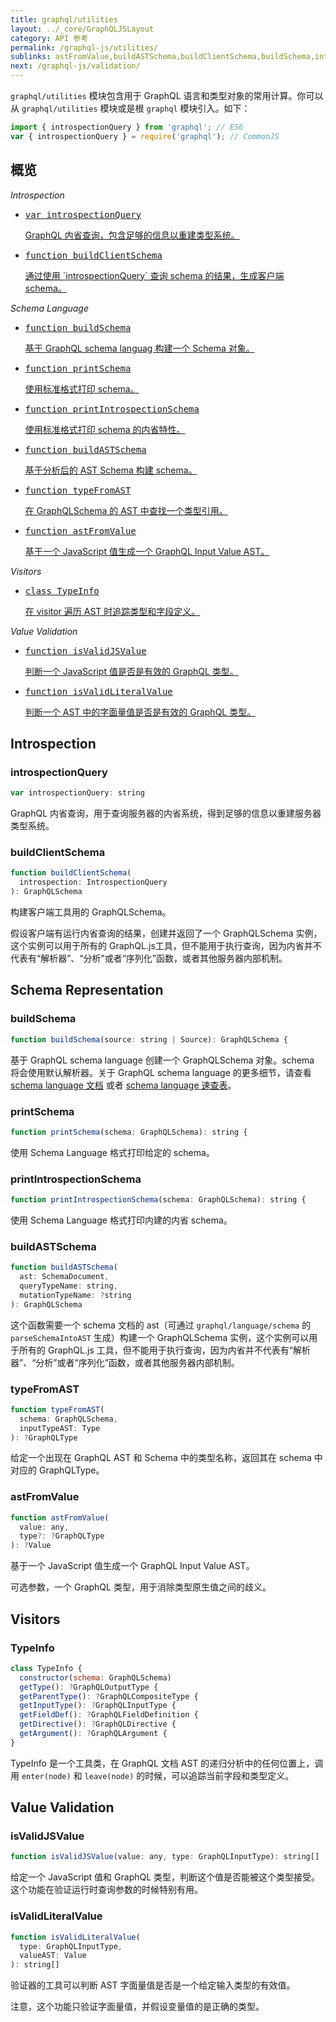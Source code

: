 ```yaml
---
title: graphql/utilities
layout: ../_core/GraphQLJSLayout
category: API 参考
permalink: /graphql-js/utilities/
sublinks: astFromValue,buildASTSchema,buildClientSchema,buildSchema,introspectionQuery,isValidJSValue,isValidLiteralValue,printIntrospectionSchema,printSchema,typeFromAST,TypeInfo
next: /graphql-js/validation/
---
```


`graphql/utilities` 模块包含用于 GraphQL 语言和类型对象的常用计算。你可以从 `graphql/utilities` 模块或是根 `graphql` 模块引入。如下：

```js
import { introspectionQuery } from 'graphql'; // ES6
var { introspectionQuery } = require('graphql'); // CommonJS
```

## 概览

*Introspection*

<ul class="apiIndex">
  <li>
    <a href="#introspectionquery">
      <pre>var introspectionQuery</pre>
      GraphQL 内省查询，包含足够的信息以重建类型系统。
    </a>
  </li>
  <li>
    <a href="#buildclientschema">
      <pre>function buildClientSchema</pre>
      通过使用 `introspectionQuery` 查询 schema 的结果，生成客户端 schema。
    </a>
  </li>
</ul>

*Schema Language*

<ul class="apiIndex">
  <li>
    <a href="#buildschema">
      <pre>function buildSchema</pre>
      基于 GraphQL schema languag 构建一个 Schema 对象。
    </a>
  </li>
  <li>
    <a href="#printschema">
      <pre>function printSchema</pre>
      使用标准格式打印 schema。
    </a>
  </li>
  <li>
    <a href="#printintrospectionschema">
      <pre>function printIntrospectionSchema</pre>
      使用标准格式打印 schema 的内省特性。
    </a>
  </li>
  <li>
    <a href="#buildastschema">
      <pre>function buildASTSchema</pre>
      基于分析后的 AST Schema 构建 schema。
    </a>
  </li>
  <li>
    <a href="#typefromast">
      <pre>function typeFromAST</pre>
      在 GraphQLSchema 的 AST 中查找一个类型引用。
    </a>
  </li>
  <li>
    <a href="#astfromvalue">
      <pre>function astFromValue</pre>
      基于一个 JavaScript 值生成一个 GraphQL Input Value AST。
    </a>
  </li>
</ul>

*Visitors*

<ul class="apiIndex">
  <li>
    <a href="#typeinfo">
      <pre>class TypeInfo</pre>
      在 visitor 遍历 AST 时追踪类型和字段定义。
    </a>
  </li>
</ul>

*Value Validation*

<ul class="apiIndex">
  <li>
    <a href="#isvalidjsvalue">
      <pre>function isValidJSValue</pre>
      判断一个 JavaScript 值是否是有效的 GraphQL 类型。
    </a>
  </li>
  <li>
    <a href="#isvalidliteralvalue">
      <pre>function isValidLiteralValue</pre>
      判断一个 AST 中的字面量值是否是有效的 GraphQL 类型。
    </a>
  </li>
</ul>

## Introspection

### introspectionQuery

```js
var introspectionQuery: string
```

GraphQL 内省查询，用于查询服务器的内省系统，得到足够的信息以重建服务器类型系统。

### buildClientSchema

```js
function buildClientSchema(
  introspection: IntrospectionQuery
): GraphQLSchema
```

构建客户端工具用的 GraphQLSchema。

假设客户端有运行内省查询的结果，创建并返回了一个 GraphQLSchema 实例，这个实例可以用于所有的 GraphQL.js工具，但不能用于执行查询，因为内省并不代表有“解析器”、“分析”或者“序列化”函数，或者其他服务器内部机制。

## Schema Representation

### buildSchema

```js
function buildSchema(source: string | Source): GraphQLSchema {
```

基于 GraphQL schema language 创建一个 GraphQLSchema 对象。schema 将会使用默认解析器。关于 GraphQL schema language 的更多细节，请查看 [schema language 文档](/learn/schema/) 或者  [schema language 速查表](https://wehavefaces.net/graphql-shorthand-notation-cheatsheet-17cd715861b6#.9oztv0a7n)。

### printSchema

```js
function printSchema(schema: GraphQLSchema): string {
```

使用 Schema Language 格式打印给定的 schema。

### printIntrospectionSchema

```js
function printIntrospectionSchema(schema: GraphQLSchema): string {
```

使用 Schema Language 格式打印内建的内省 schema。

### buildASTSchema

```js
function buildASTSchema(
  ast: SchemaDocument,
  queryTypeName: string,
  mutationTypeName: ?string
): GraphQLSchema
```

这个函数需要一个 schema 文档的 ast（可通过 `graphql/language/schema` 的 `parseSchemaIntoAST` 生成）构建一个 GraphQLSchema 实例，这个实例可以用于所有的 GraphQL.js 工具，但不能用于执行查询，因为内省并不代表有“解析器”、“分析”或者“序列化”函数，或者其他服务器内部机制。

### typeFromAST

```js
function typeFromAST(
  schema: GraphQLSchema,
  inputTypeAST: Type
): ?GraphQLType
```

给定一个出现在 GraphQL AST 和 Schema 中的类型名称，返回其在 schema 中对应的 GraphQLType。

### astFromValue

```js
function astFromValue(
  value: any,
  type?: ?GraphQLType
): ?Value
```

基于一个 JavaScript 值生成一个 GraphQL Input Value AST。

可选参数，一个 GraphQL 类型，用于消除类型原生值之间的歧义。

## Visitors

### TypeInfo

```js
class TypeInfo {
  constructor(schema: GraphQLSchema)
  getType(): ?GraphQLOutputType {
  getParentType(): ?GraphQLCompositeType {
  getInputType(): ?GraphQLInputType {
  getFieldDef(): ?GraphQLFieldDefinition {
  getDirective(): ?GraphQLDirective {
  getArgument(): ?GraphQLArgument {
}
```

TypeInfo 是一个工具类，在 GraphQL 文档 AST 的递归分析中的任何位置上，调用 `enter(node)` 和 `leave(node)` 的时候，可以追踪当前字段和类型定义。

## Value Validation

### isValidJSValue

```js
function isValidJSValue(value: any, type: GraphQLInputType): string[]
```

给定一个 JavaScript 值和 GraphQL 类型，判断这个值是否能被这个类型接受。这个功能在验证运行时查询参数的时候特别有用。

### isValidLiteralValue

```js
function isValidLiteralValue(
  type: GraphQLInputType,
  valueAST: Value
): string[]
```

验证器的工具可以判断 AST 字面量值是否是一个给定输入类型的有效值。

注意，这个功能只验证字面量值，并假设变量值的是正确的类型。
